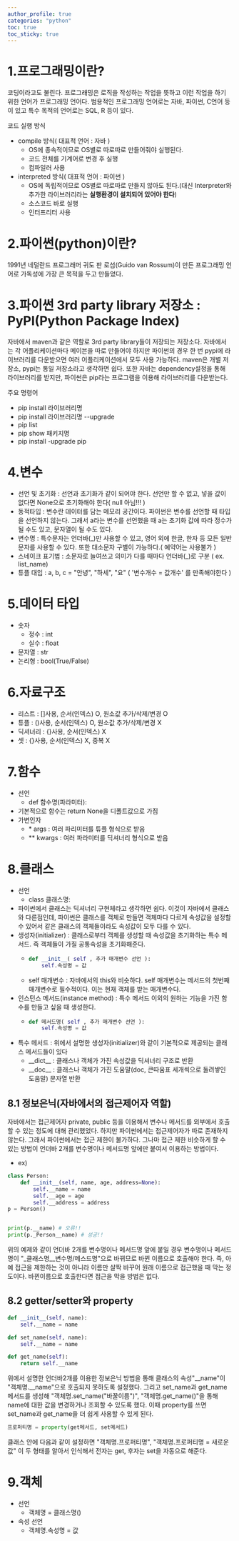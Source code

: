 ```yaml
---
author_profile: true
categories: "python"
toc: true
toc_sticky: true
---
```


# 1.프로그래밍이란?
코딩이라고도 불린다. 프로그래밍은 로직을 작성하는 작업을 뜻하고 이런 작업을 하기 위한 언어가 프로그래밍 언어다. 범용적인 프로그래밍 언어로는 자바, 파이썬, C언어 등이 있고 특수 목적의 언어로는 SQL, R 등이 있다.                


코드 실행 방식                     
- compile 방식( 대표적 언어 : 자바 )
    - OS에 종속적이므로 OS별로 따로따로 만들어줘야 실행된다.
    - 코드 전체를 기계어로 변경 후 실행
    - 컴파일러 사용
- interpreted 방식( 대표적 언어 : 파이썬 )
    - OS에 독립적이므로 OS별로 따로따로 만들지 않아도 된다.(대신 Interpreter와 추가한 라이브러리라는 **실행환경이 설치되어 있어야 한다**)
    - 소스코드 바로 실행
    - 인터프리터 사용

# 2.파이썬(python)이란?
1991년 네덜란드 프로그래머 귀도 판 로섬(Guido van Rossum)이 만든 프로그래밍 언어로 가독성에 가장 큰 목적을 두고 만들었다.

# 3.파이썬 3rd party library 저장소 : PyPI(Python Package Index)
자바에서 maven과 같은 역할로 3rd party library들이 저장되는 저장소다. 자바에서는 각 어플리케이션마다 메이븐을 따로 만들어야 하지만 파이썬의 경우 한 번 pypi에 라이브러리를 다운받으면 여러 어플리케이션에서 모두 사용 가능하다. maven은 개별 저장소, pypi는 통일 저장소라고 생각하면 쉽다. 또한 자바는 dependency설정을 통해 라이브러리를 받지만, 파이썬은 pip라는 프로그램을 이용해 라이브러리를 다운받는다.             

주요 명령어        
- pip install 라이브러리명
- pip install 라이브러리명 --upgrade  
- pip list
- pip show 패키지명
- pip install -upgrade pip


# 4.변수
- 선언 및 초기화 : 선언과 초기화가 같이 되어야 한다. 선언만 할 수 없고, 넣을 값이 없다면 None으로 초기화해야 한다( null 아님!!! )
- 동적타입 : 변수란 데이터를 담는 메모리 공간이다. 파이썬은 변수를 선언할 때 타입을 선언하지 않는다. 그래서 a라는 변수를 선언했을 때 a는 초기화 값에 따라 정수가 될 수도 있고, 문자열이 될 수도 있다.
- 변수명 : 특수문자는 언더바(_)만 사용할 수 있고, 영어 외에 한글, 한자 등 모든 일반 문자를 사용할 수 있다. 또한 대소문자 구별이 가능하다.( 예약어는 사용불가 )
- 스네이크 표기법 : 소문자로 늘여쓰고 의미가 다를 때마다 언더바(_)로 구분 ( ex. list_name)
- 튜플 대입 : a, b, c = "안녕", "하세", "요"   ( '변수개수 =  값개수' 를 만족해야한다 ) 

# 5.데이터 타입
- 숫자
    - 정수 : int
    - 실수 : float
- 문자열 : str
- 논리형 : bool(True/False)

# 6.자료구조
- 리스트 : []사용, 순서(인덱스) O, 원소값 추가/삭제/변경 O
-  튜플 : ()사용, 순서(인덱스) O, 원소값 추가/삭제/변경 X
- 딕셔너리 : {}사용, 순서(인덱스) X 
-   셋  : {}사용, 순서(인덱스) X, 중복 X


# 7.함수
- 선언
    - def 함수명(파라미터):
- 기본적으로 함수는 return None을 디폴트값으로 가짐
- 가변인자
    - \* args : 여러 파리미터를 튜플 형식으로 받음
    - ** kwargs : 여러 파라미터를 딕셔너리 형식으로 받음



# 8.클래스
- 선언
    - class 클래스명:
- 파이썬에서 클래스는 딕셔너리 구현체라고 생각하면 쉽다. 이것이 자바에서 클래스와 다른점인데, 파이썬은 클래스를 객체로 만들면 객체마다 다르게 속성값을 설정할 수 있어서 같은 클래스의 객체들이라도 속성값이 모두 다를 수 있다.
- 생성자(initializer) : 클래스로부터 객체를 생성할 때 속성값을 초기화하는 특수 메서드. 즉 객체들이 가질 공통속성을 초기화해준다.
    -   ```python
        def __init__( self , 추가 매개변수 선언 ):
            self.속성명 = 값
        ```           
    - self 매개변수 : 자바에서의 this와 비슷하다. self 매개변수는 메서드의 첫번째 매개변수로 필수적이다. 이는 현재 객체를 받는 매개변수다.
- 인스턴스 메서드(instance method) : 특수 메서드 이외의 원하는 기능을 가진 함수를 만들고 싶을 때 생성한다.
    -   ```python
        def 메서드명( self , 추가 매개변수 선언 ):
            self.속성명 = 값
        ``` 
- 특수 메서드 : 위에서 설명한 생성자(initializer)와 같이 기본적으로 제공되는 클래스 메서드들이 있다
    - \_\_dict\_\_ : 클래스나 객체가 가진 속성값을 딕셔너리 구조로 반환
    - \_\_doc\_\_ : 클래스나 객체가 가진 도움말(doc, 큰따움표 세개씩으로 둘려쌓인 도움말) 문자열 반환

## 8.1 정보은닉(자바에서의 접근제어자 역할)
자바에서는 접근제어자 private, public 등을 이용해서 변수나 메서드를 외부에서 호출할 수 있는 정도에 대해 관리했었다. 하지만 파이썬에서는 접근제어자가 따로 존재하지 않는다. 그래서 파이썬에서는 접근 제한이 불가하다. 그나마 접근 제한 비슷하게 할 수 있는 방법이 언더바 2개를 변수명이나 메서드명 앞에만 붙여서 이용하는 방법이다.             

- ex)              
```python
class Person:
    def __init__(self, name, age, address=None):
        self.__name = name
        self.__age = age
        self.__address = address
p = Person()


print(p.__name) # 오류!!
print(p._Person__name) # 성공!!
```

위의 예제와 같이 언더바 2개를 변수명이나 메서드명 앞에 붙일 경우 변수명이나 메서드명이 "_클래스명__변수명/메스드명"으로 바뀌므로 바뀐 이름으로 호출해야 한다. 즉, 아예 접근을 제한하는 것이 아니라 이름만 살짝 바꾸어 원래 이름으로 접근했을 때 막는 정도이다. 바뀐이름으로 호출한다면 접근을 막을 방법은 없다.

## 8.2 getter/setter와 property

```python
def __init__(self, name):
    self.__name = name

def set_name(self, name):
    self.__name = name

def get_name(self):
    return self.__name
```

위에서 설명한 언더바2개를 이용한 정보은닉 방법을 통해 클래스의 속성"__name"이 "객체명.__name"으로 호출되지 못하도록 설정했다. 그리고 set_name과 get_name 메서드를 생성해 "객체명.set_name("바꿀이름")", "객체명.get_name()"을 통해 name에 대한 값을 변경하거나 조회할 수 있도록 했다. 이때 property를 쓰면 set_name과 get_name을 더 쉽게 사용할 수 있게 된다.

```python
프로퍼티명 = property(get메서드, set메서드)
```

클래스 안에 다음과 같이 설정하면 "객체명.프로퍼티명", "객체명.프로퍼티명 = 새로운값" 이 두 형태를 알아서 인식해서 전자는 get, 후자는 set을 자동으로 해준다.


# 9.객체
- 선언
    - 객체명 = 클래스명()
- 속성 선언
    - 객체명.속성명 = 값


